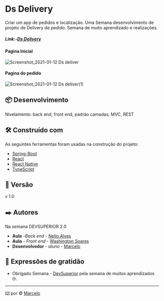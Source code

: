 # Ds Delivery

Criar um app de pedidos e localização.
Uma Semana desenvolvimento de projeto de Delivery de pedido.
Semana de muito aprendizado e realizações.

##### Link:-[Ds Delivery](https://dsdelivermarcelocaldasdevops.netlify.app/) 
 
 

#### Pagina Inicial
![Screenshot_2021-01-12 Ds deliver](https://user-images.githubusercontent.com/42070237/104316009-2e24af00-54b2-11eb-978b-af65aca4cb52.png)

#### Pagina do pedido
![Screenshot_2021-01-12 Ds deliver(1)](https://user-images.githubusercontent.com/42070237/104316106-5dd3b700-54b2-11eb-8442-ab49286cd783.png)




## 📦 Desenvolvimento

Nivelamento: back end, front end, padrão camadas, MVC, REST

## 🛠️ Construído com

As seguintes ferramentas foram usadas na construção do projeto:


- [Spring-Boot](https://spring.io/)
- [React](https://pt-br.reactjs.org/)
- [React Native](https://reactnative.dev/)
- [TypeScript](https://www.typescriptlang.org/)



## 📌 Versão

v 1.0 

## ✒️ Autores

Na semana DEVSUPERIOR 2.0

* **Aula** -*Back end* - [Nelio Alves](https://github.com/acenelio)
* **Aula** - *Front end* - [Washington Soares](https://github.com/washingtonsoares)
* **Desenvolvedor** - *aluno* - [
Marcelo](https://github.com/marcelodosanjosc)




## 🎁 Expressões de gratidão


* Obrigado Semana - [DevSuperior](https://github.com/devsuperior/sds2) pela semana de muitos aprendizados 🤓.



---
⌨️   por &copy; [Marcelo](https://github.com/marcelodosanjosc) 
